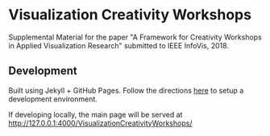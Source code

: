 # Visualization Creativity Workshops

Supplemental Material for the paper "A Framework for Creativity Workshops in Applied Visualization Research" submitted to IEEE InfoVis, 2018.

## Development

Built using Jekyll + GitHub Pages. Follow the directions [here](https://help.github.com/enterprise/2.12/user/articles/setting-up-your-github-pages-site-locally-with-jekyll/) to setup a development environment.

If developing locally, the main page will be served at http://127.0.0.1:4000/VisualizationCreativityWorkshops/
